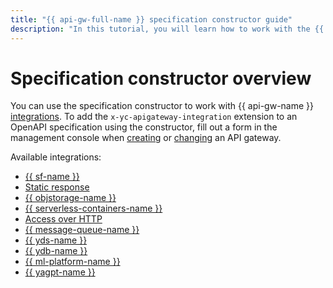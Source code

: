 ```yaml
---
title: "{{ api-gw-full-name }} specification constructor guide"
description: "In this tutorial, you will learn how to work with the {{ api-gw-full-name }} specification constructor in {{ yandex-cloud }}. You will learn how to add extensions to a specification using the constructor."
---
```


# Specification constructor overview

You can use the specification constructor to work with {{ api-gw-name }} [integrations](../../concepts/extensions/index.md#integration). To add the `x-yc-apigateway-integration` extension to an OpenAPI specification using the constructor, fill out a form in the management console when [creating](../api-gw-create.md) or [changing](../api-gw-update.md) an API gateway.

Available integrations:

* [{{ sf-name }}](cloud-functions.md)
* [Static response](dummy.md)
* [{{ objstorage-name }}](object-storage.md)
* [{{ serverless-containers-name }}](containers.md)
* [Access over HTTP](http.md)
* [{{ message-queue-name }}](ymq.md)
* [{{ yds-name }}](datastreams.md)
* [{{ ydb-name }}](ydb.md)
* [{{ ml-platform-name }}](datasphere.md)
* [{{ yagpt-name }}](yagpt.md)